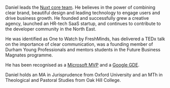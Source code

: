 Daniel leads the [Nuxt core team](https://nuxt.com). He believes in the power of combining clear
brand, beautiful design and leading technology to engage users and drive business growth.
He founded and successfully grew a creative agency, launched an HR-tech SaaS startup, and
continues to contribute to the developer community in the North East.

He was identified as One to Watch by FreshMinds, has delivered a TEDx talk on the importance of
clear communication, was a founding member of Durham Young Professionals and mentors students
in the Future Business Magnates programme.

He has been recognised as a [Microsoft MVP](https://mvp.microsoft.com/) and a [Google GDE](https://developers.google.com/community/experts/).

Daniel holds an MA in Jurisprudence from Oxford University and an MTh in Theological and Pastoral
Studies from Oak Hill College.
